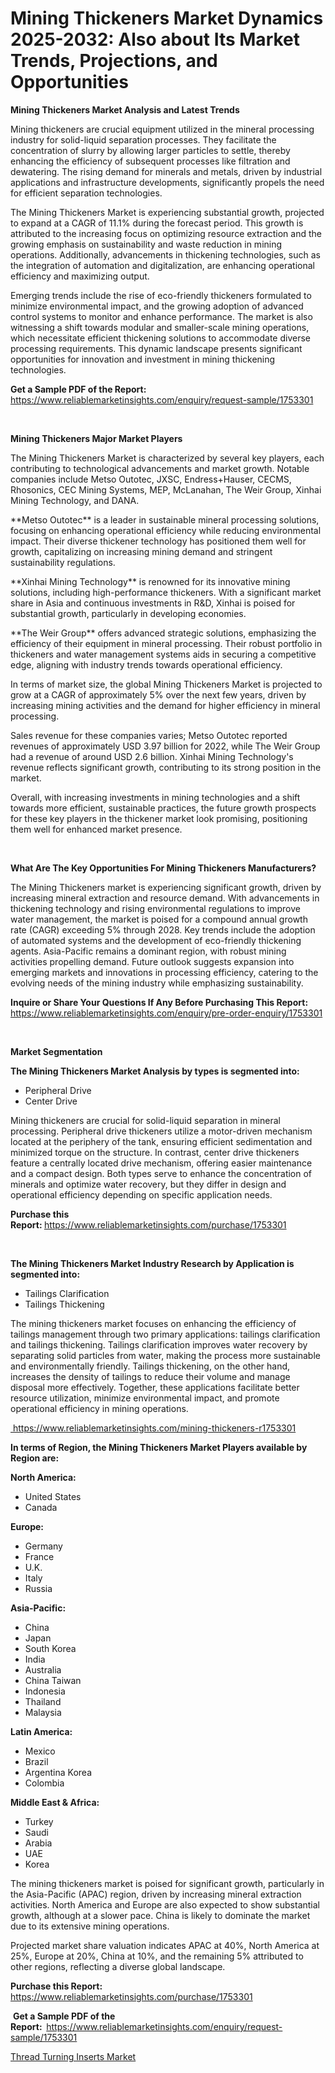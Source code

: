 <p><h1>Mining Thickeners Market Dynamics 2025-2032: Also about Its Market Trends, Projections, and Opportunities</h1></p><p><strong>Mining Thickeners Market Analysis and Latest Trends</strong></p>
<p><p>Mining thickeners are crucial equipment utilized in the mineral processing industry for solid-liquid separation processes. They facilitate the concentration of slurry by allowing larger particles to settle, thereby enhancing the efficiency of subsequent processes like filtration and dewatering. The rising demand for minerals and metals, driven by industrial applications and infrastructure developments, significantly propels the need for efficient separation technologies.</p><p>The Mining Thickeners Market is experiencing substantial growth, projected to expand at a CAGR of 11.1% during the forecast period. This growth is attributed to the increasing focus on optimizing resource extraction and the growing emphasis on sustainability and waste reduction in mining operations. Additionally, advancements in thickening technologies, such as the integration of automation and digitalization, are enhancing operational efficiency and maximizing output.</p><p>Emerging trends include the rise of eco-friendly thickeners formulated to minimize environmental impact, and the growing adoption of advanced control systems to monitor and enhance performance. The market is also witnessing a shift towards modular and smaller-scale mining operations, which necessitate efficient thickening solutions to accommodate diverse processing requirements. This dynamic landscape presents significant opportunities for innovation and investment in mining thickening technologies.</p></p>
<p><strong>Get a Sample PDF of the Report:&nbsp;</strong> <a href="https://www.reliablemarketinsights.com/enquiry/request-sample/1753301?utm_campaign=2285&utm_medium=2&utm_source=Github&utm_content=ia&utm_term=18022025&utm_id=mining-thickeners">https://www.reliablemarketinsights.com/enquiry/request-sample/1753301</a></p>
<p>&nbsp;</p>
<p><strong>Mining Thickeners Major Market Players</strong></p>
<p><p>The Mining Thickeners Market is characterized by several key players, each contributing to technological advancements and market growth. Notable companies include Metso Outotec, JXSC, Endress+Hauser, CECMS, Rhosonics, CEC Mining Systems, MEP, McLanahan, The Weir Group, Xinhai Mining Technology, and DANA.</p><p>**Metso Outotec** is a leader in sustainable mineral processing solutions, focusing on enhancing operational efficiency while reducing environmental impact. Their diverse thickener technology has positioned them well for growth, capitalizing on increasing mining demand and stringent sustainability regulations.</p><p>**Xinhai Mining Technology** is renowned for its innovative mining solutions, including high-performance thickeners. With a significant market share in Asia and continuous investments in R&D, Xinhai is poised for substantial growth, particularly in developing economies.</p><p>**The Weir Group** offers advanced strategic solutions, emphasizing the efficiency of their equipment in mineral processing. Their robust portfolio in thickeners and water management systems aids in securing a competitive edge, aligning with industry trends towards operational efficiency.</p><p>In terms of market size, the global Mining Thickeners Market is projected to grow at a CAGR of approximately 5% over the next few years, driven by increasing mining activities and the demand for higher efficiency in mineral processing.</p><p>Sales revenue for these companies varies; Metso Outotec reported revenues of approximately USD 3.97 billion for 2022, while The Weir Group had a revenue of around USD 2.6 billion. Xinhai Mining Technology's revenue reflects significant growth, contributing to its strong position in the market.</p><p>Overall, with increasing investments in mining technologies and a shift towards more efficient, sustainable practices, the future growth prospects for these key players in the thickener market look promising, positioning them well for enhanced market presence.</p></p>
<p>&nbsp;</p>
<p><strong>What Are The Key Opportunities For Mining Thickeners Manufacturers?</strong></p>
<p><p>The Mining Thickeners market is experiencing significant growth, driven by increasing mineral extraction and resource demand. With advancements in thickening technology and rising environmental regulations to improve water management, the market is poised for a compound annual growth rate (CAGR) exceeding 5% through 2028. Key trends include the adoption of automated systems and the development of eco-friendly thickening agents. Asia-Pacific remains a dominant region, with robust mining activities propelling demand. Future outlook suggests expansion into emerging markets and innovations in processing efficiency, catering to the evolving needs of the mining industry while emphasizing sustainability.</p></p>
<p><strong>Inquire or Share Your Questions If Any Before Purchasing This Report:</strong> <a href="https://www.reliablemarketinsights.com/enquiry/pre-order-enquiry/1753301?utm_campaign=2285&utm_medium=2&utm_source=Github&utm_content=ia&utm_term=18022025&utm_id=mining-thickeners">https://www.reliablemarketinsights.com/enquiry/pre-order-enquiry/1753301</a></p>
<p>&nbsp;</p>
<p><strong>Market Segmentation</strong></p>
<p><strong>The Mining Thickeners Market Analysis by types is segmented into:</strong></p>
<p><ul><li>Peripheral Drive</li><li>Center Drive</li></ul></p>
<p><p>Mining thickeners are crucial for solid-liquid separation in mineral processing. Peripheral drive thickeners utilize a motor-driven mechanism located at the periphery of the tank, ensuring efficient sedimentation and minimized torque on the structure. In contrast, center drive thickeners feature a centrally located drive mechanism, offering easier maintenance and a compact design. Both types serve to enhance the concentration of minerals and optimize water recovery, but they differ in design and operational efficiency depending on specific application needs.</p></p>
<p><strong>Purchase this Report:&nbsp;</strong><a href="https://www.reliablemarketinsights.com/purchase/1753301?utm_campaign=2285&utm_medium=2&utm_source=Github&utm_content=ia&utm_term=18022025&utm_id=mining-thickeners">https://www.reliablemarketinsights.com/purchase/1753301</a></p>
<p>&nbsp;</p>
<p><strong>The Mining Thickeners Market Industry Research by Application is segmented into:</strong></p>
<p><ul><li>Tailings Clarification</li><li>Tailings Thickening</li></ul></p>
<p><p>The mining thickeners market focuses on enhancing the efficiency of tailings management through two primary applications: tailings clarification and tailings thickening. Tailings clarification improves water recovery by separating solid particles from water, making the process more sustainable and environmentally friendly. Tailings thickening, on the other hand, increases the density of tailings to reduce their volume and manage disposal more effectively. Together, these applications facilitate better resource utilization, minimize environmental impact, and promote operational efficiency in mining operations.</p></p>
<p><a href="https://www.reliablemarketinsights.com/mining-thickeners-r1753301?utm_campaign=2285&utm_medium=2&utm_source=Github&utm_content=ia&utm_term=18022025&utm_id=mining-thickeners">&nbsp;https://www.reliablemarketinsights.com/mining-thickeners-r1753301</a></p>
<p><strong>In terms of Region, the Mining Thickeners Market Players available by Region are:</strong></p>
<p>
    <p> <strong> North America: </strong>
        <ul>
            <li>United States</li>
            <li>Canada</li>
        </ul>
        </p> 
    <p> <strong> Europe: </strong>
        <ul>
            <li>Germany</li>
            <li>France</li>
            <li>U.K.</li>
            <li>Italy</li>
            <li>Russia</li>
        </ul>
        </p> 
    <p> <strong> Asia-Pacific: </strong>
        <ul>
            <li>China</li>
            <li>Japan</li>
            <li>South Korea</li>
            <li>India</li>
            <li>Australia</li>
            <li>China Taiwan</li>
            <li>Indonesia</li>
            <li>Thailand</li>
            <li>Malaysia</li>
        </ul>
        </p> 
    <p> <strong> Latin America: </strong>
        <ul>
            <li>Mexico</li>
            <li>Brazil</li>
            <li>Argentina Korea</li>
            <li>Colombia</li>
        </ul>
        </p> 
    <p> <strong> Middle East & Africa: </strong>
        <ul>
            <li>Turkey</li>
            <li>Saudi</li>
            <li>Arabia</li>
            <li>UAE</li>
            <li>Korea</li>
        </ul>
    </p>
    </p>
<p><p>The mining thickeners market is poised for significant growth, particularly in the Asia-Pacific (APAC) region, driven by increasing mineral extraction activities. North America and Europe are also expected to show substantial growth, although at a slower pace. China is likely to dominate the market due to its extensive mining operations. </p><p>Projected market share valuation indicates APAC at 40%, North America at 25%, Europe at 20%, China at 10%, and the remaining 5% attributed to other regions, reflecting a diverse global landscape.</p></p>
<p><strong>Purchase this Report: </strong><a href="https://www.reliablemarketinsights.com/purchase/1753301?utm_campaign=2285&utm_medium=2&utm_source=Github&utm_content=ia&utm_term=18022025&utm_id=mining-thickeners">https://www.reliablemarketinsights.com/purchase/1753301</a></p>
<p>&nbsp;<strong>Get a Sample PDF of the Report:&nbsp;&nbsp;</strong><a href="https://www.reliablemarketinsights.com/enquiry/request-sample/1753301?utm_campaign=2285&utm_medium=2&utm_source=Github&utm_content=ia&utm_term=18022025&utm_id=mining-thickeners">https://www.reliablemarketinsights.com/enquiry/request-sample/1753301</a></p>
<p><strong></strong></p>
<p><p><a href="https://github.com/leopardmicheal7019/Market-Research-Report-List-1/blob/main/thread-turning-inserts-market.md?utm_campaign=2285&utm_medium=2&utm_source=Github&utm_content=ia&utm_term=18022025&utm_id=mining-thickeners">Thread Turning Inserts Market</a></p></p>